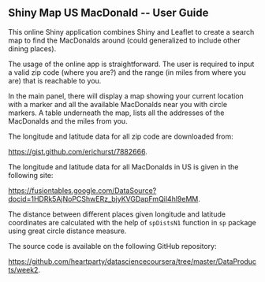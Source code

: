 ## Shiny Map US MacDonald -- User Guide

This online Shiny application combines Shiny and Leaflet to create a search map to find the MacDonalds around (could generalized to include other dining places).

The usage of the online app is straightforward. The user is required to input a valid zip code (where you are?) and the range (in miles from where you are) that is reachable to you.

In the main panel, there will display a map showing your current location with a marker and all the available MacDonalds near you with circle markers. A table underneath the map, lists all the addresses of the MacDonalds and the miles from you.

The longitude and latitude data for all zip code are downloaded from: 

<https://gist.github.com/erichurst/7882666>.

The longitude and latitude data for all MacDonalds in US is given in the following site: 

<https://fusiontables.google.com/DataSource?docid=1HDRk5AjNoPCShwERz_bjyKVGDapFmQil4hl9eMM>.

The distance between different places given longitude and latitude coordinates are calculated with the help of `spDistsN1` function in `sp` package using great circle distance measure.

The source code is available on the following GitHub repository: 

<https://github.com/heartparty/datasciencecoursera/tree/master/DataProducts/week2>.